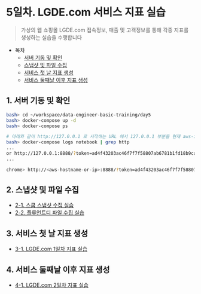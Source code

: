 # 5일차. LGDE.com 서비스 지표 실습
> 가상의 웹 쇼핑몰 LGDE.com 접속정보, 매출 및 고객정보를 통해 각종 지표를 생성하는 실습을 수행합니다

* 목차
  * [서버 기동 및 확인](#1-서버-기동-및-확인)
  * [스냅샷 및 파일 수집](#2-스냅샷-및-파일-수집)
  * [서비스 첫 날 지표 생성](#3-서비스-첫-날-지표-생성)
  * [서비스 둘째날 이후 지표 생성](#4-서비스-둘째날-이후-지표-생성)


## 1. 서버 기동 및 확인
```bash
bash> cd ~/workspace/data-engineer-basic-training/day5
bash> docker-compose up -d
bash> docker-compose ps

# 아래와 같이 http://127.0.0.1 로 시작하는 URL 에서 127.0.0.1 부분을 현재 aws-instance-host 이름으로 변경합니다
bash> docker-compose logs notebook | grep http
...
or http://127.0.0.1:8888/?token=ad4f43203ac46f7f7f58807ab6781b1fd18b9ca5066664df
...

chrome> http://<aws-hostname-or-ip>:8888/?token=ad4f43203ac46f7f7f58807ab6781b1fd18b9ca5066664df
```

## 2. 스냅샷 및 파일 수집
  * [2-1. 스쿱 스냅샷 수집 실습](http://htmlpreview.github.io/?https://github.com/psyoblade/data-engineer-basic-training/blob/master/day5/notebooks/html/lgde-basic-day5-step1.html)
  * [2-2. 플루언트디 파일 수집 실습](http://htmlpreview.github.io/?https://github.com/psyoblade/data-engineer-basic-training/blob/master/day5/notebooks/html/lgde-basic-day5-step2.html)

## 3. 서비스 첫 날 지표 생성
  * [3-1. LGDE.com 1일차 지표 실습](http://htmlpreview.github.io/?https://github.com/psyoblade/data-engineer-basic-training/blob/master/day5/notebooks/html/lgde-basic-day5-step3.html)

## 4. 서비스 둘째날 이후 지표 생성
  * [4-1. LGDE.com 2일차 지표 실습](http://htmlpreview.github.io/?https://github.com/psyoblade/data-engineer-basic-training/blob/master/day5/notebooks/html/lgde-basic-day5-step4.html)
